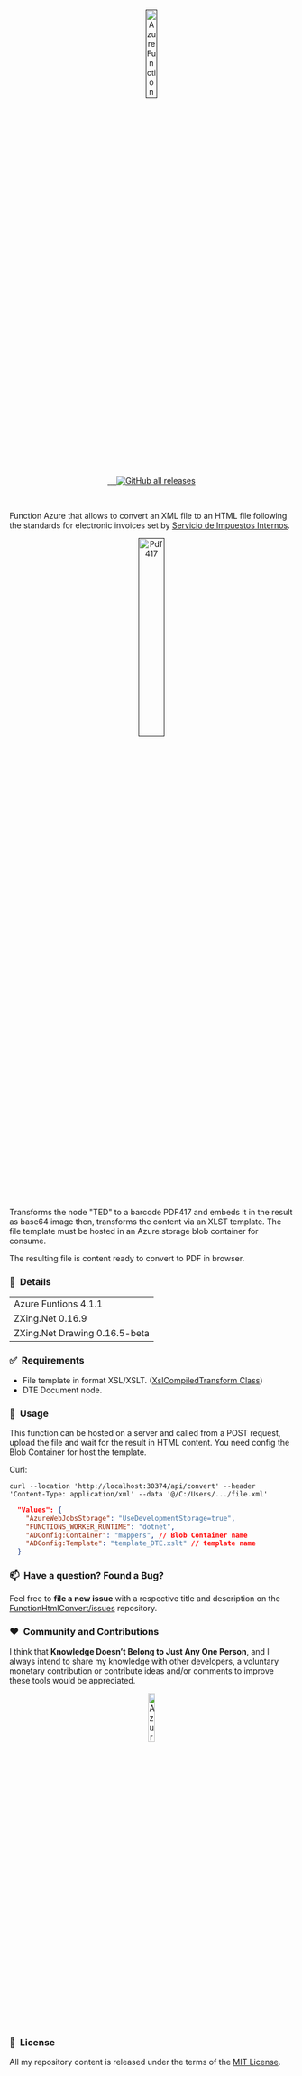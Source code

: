 ﻿<br />
<p align="center">
  <a href="" target="_blank">
    <img width="20%" src="https://coralogix.com/wp-content/uploads/2021/02/Azure-Functions_large.png" alt="Azure Function">
  </a>
</p>
<br />
<p align="center">
  <a href="LICENSE.txt" target="_blank">
    <img src="https://img.shields.io/badge/License-MIT-yellow.svg" alt="">
  </a>
  <a href="https://github.com/sergiokml/FunctionHtmlConvert/releases" target="_blank">
    <img src="https://img.shields.io/github/tag/sergiokml/FunctionHtmlConvert.svg" alt="">
  </a>
  <a href="https://github.com/sergiokml/" target="_blank">
    <img src="https://img.shields.io/github/commit-activity/y/sergiokml/FunctionHtmlConvert.svg" alt="">
  </a>
  <a href="https://github.com/sergiokml/FunctionHtmlConvert/contributors" target="_blank">
    <img src="https://img.shields.io/github/contributors-anon/sergiokml/FunctionHtmlConvert.svg" alt="">
  </a>
  <a href="https://github.com/sergiokml/FunctionHtmlConvert/releases" target="_blank">
    <img alt="GitHub all releases" src="https://img.shields.io/github/downloads/sergiokml/FunctionHtmlConvert/total">
  </a> 
</p>
<br />

Function Azure that allows to convert an XML file to an HTML file following the standards for electronic invoices set by [Servicio de Impuestos Internos](https://www.sii.cl/). 
<p align="center">
  <a href="" target="_blank">
    <img width="30%" src="https://user-images.githubusercontent.com/6364350/227446074-04a5c5b2-c7c1-4b3f-84a5-4077b11c969b.png" alt="Pdf417">
  </a>
</p>




Transforms the node "TED" to a barcode PDF417 and embeds it in the result as base64 image then, transforms the content via an XLST template. The file template must be hosted in an Azure storage blob container for consume.

The resulting file is content ready to convert to PDF in browser.

### 📝&nbsp; Details

<table>
  <thead>
  </thead>
  <tbody>     
    <tr>   
      <td style="text-align: left;">Azure Funtions 4.1.1</td>      
    </tr>   
      <tr>   
      <td style="text-align: left;">ZXing.Net 0.16.9</td>      
    </tr> 
         <tr>   
      <td style="text-align: left;">ZXing.Net Drawing 0.16.5-beta</td>      
    </tr>     
  </tbody>
</table>


### ✅&nbsp; Requirements

+ File template in format XSL/XSLT. ([XslCompiledTransform Class](https://learn.microsoft.com/en-us/dotnet/standard/data/xml/how-to-perform-an-xslt-transformation-by-using-an-assembly))
+ DTE Document node.


### 🚀&nbsp; Usage

This function can be hosted on a server and called from a POST request, upload the file and wait for the result in HTML content. You need config the Blob Container for host the template.

Curl: 
```
curl --location 'http://localhost:30374/api/convert' --header 'Content-Type: application/xml' --data '@/C:/Users/.../file.xml'
```

```json
  "Values": {
    "AzureWebJobsStorage": "UseDevelopmentStorage=true",
    "FUNCTIONS_WORKER_RUNTIME": "dotnet",
    "ADConfig:Container": "mappers", // Blob Container name
    "ADConfig:Template": "template_DTE.xslt" // template name
  }
```



### 📫&nbsp; Have a question? Found a Bug? 

Feel free to **file a new issue** with a respective title and description on the [FunctionHtmlConvert/issues](https://github.com/sergiokml/FunctionHtmlConvert/issues) repository.

### ❤️&nbsp; Community and Contributions

I think that **Knowledge Doesn’t Belong to Just Any One Person**, and I always intend to share my knowledge with other developers, a voluntary monetary contribution or contribute ideas and/or comments to improve these tools would be appreciated.

<p align="center">
    <a href="https://www.paypal.com/donate/?hosted_button_id=PTKX9BNY96SNJ" target="_blank">
        <img width="15%" src="https://img.shields.io/badge/PayPal-00457C?style=for-the-badge&logo=paypal&logoColor=white" alt="Azure Function">
    </a>
</p>


### 📘&nbsp; License

All my repository content is released under the terms of the [MIT License](LICENSE.txt).
